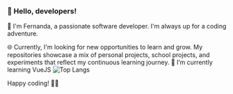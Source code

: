 ### 👋 Hello, developers!
🚀 I'm Fernanda, a passionate software developer. I'm always up for a coding adventure.

🌐 Currently, I'm looking for new opportunities to learn and grow. My repositories showcase a mix of personal projects, school projects, and experiments that reflect my continuous learning journey.
🌱 I’m currently learning VueJS
![Top Langs](https://github-readme-stats.vercel.app/api/top-langs/?username=feperezl&layout=compact)

Happy coding! 🚀✨

<!--
**feperezl/feperezl** is a ✨ _special_ ✨ repository because its `README.md` (this file) appears on your GitHub profile.

Here are some ideas to get you started:

- 🔭 I’m currently working on ...
- 🌱 I’m currently learning ...
- 👯 I’m looking to collaborate on ...
- 🤔 I’m looking for help with ...
- 💬 Ask me about ...
- 📫 How to reach me: ...
- 😄 Pronouns: ...
- ⚡ Fun fact: ...
-->
